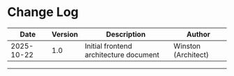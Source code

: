 # Change Log

| Date | Version | Description | Author |
|------|---------|-------------|--------|
| 2025-10-22 | 1.0 | Initial frontend architecture document | Winston (Architect) |

---
